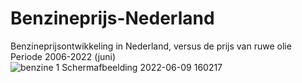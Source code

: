 # Benzineprijs-Nederland
Benzineprijsontwikkeling in Nederland, versus de prijs van ruwe olie
Periode 2006-2022 (juni)
![benzine 1 Schermafbeelding 2022-06-09 160217](https://user-images.githubusercontent.com/2007624/172867874-ff917090-4a85-417d-94bf-e76d404bfe24.png)
